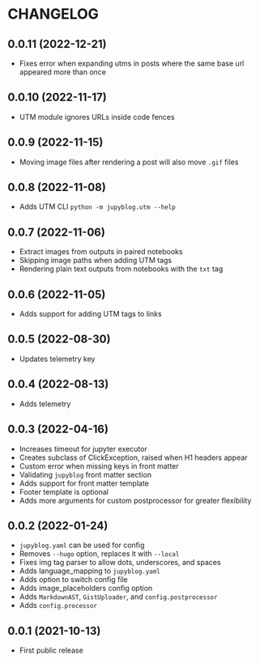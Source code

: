 # CHANGELOG

## 0.0.11 (2022-12-21)
* Fixes error when expanding utms in posts where the same base url appeared more than once
## 0.0.10 (2022-11-17)
* UTM module ignores URLs inside code fences

## 0.0.9 (2022-11-15)
* Moving image files after rendering a post will also move `.gif` files

## 0.0.8 (2022-11-08)
* Adds UTM CLI `python -m jupyblog.utm --help`

## 0.0.7 (2022-11-06)
* Extract images from outputs in paired notebooks
* Skipping image paths when adding UTM tags
* Rendering plain text outputs from notebooks with the `txt` tag
## 0.0.6 (2022-11-05)
* Adds support for adding UTM tags to links

## 0.0.5 (2022-08-30)
* Updates telemetry key

## 0.0.4 (2022-08-13)
* Adds telemetry

## 0.0.3 (2022-04-16)
* Increases timeout for jupyter executor
* Creates subclass of ClickException, raised when H1 headers appear
* Custom error when missing keys in front matter
* Validating `jupyblog` front matter section
* Adds support for front matter template
* Footer template is optional
* Adds more arguments for custom postprocessor for greater flexibility

## 0.0.2 (2022-01-24)
* `jupyblog.yaml` can be used for config
* Removes `--hugo` option, replaces it with `--local`
* Fixes img tag parser to allow dots, underscores, and spaces
* Adds language_mapping to `jupyblog.yaml`
* Adds option to switch config file
* Adds image_placeholders config option
* Adds `MarkdownAST`, `GistUploader`, and `config.postprocessor`
* Adds `config.processor`

## 0.0.1 (2021-10-13)

* First public release
